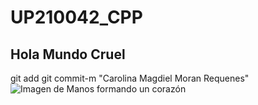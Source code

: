 # UP210042_CPP
## Hola Mundo Cruel
git add
git commit-m "Carolina Magdiel Moran Requenes"
![Imagen de Manos formando un corazón](https://scontent.fagu1-1.fna.fbcdn.net/v/t1.18169-9/16427230_757966497686475_2199017059822157899_n.jpg?_nc_cat=110&ccb=1-7&_nc_sid=19026a&_nc_ohc=m06e9DbNCD4AX_zZruc&tn=nWdFp2FATw-HzJ_s&_nc_ht=scontent.fagu1-1.fna&oh=00_AT_5nCyLbHcRPffk5aNtoDzxCmfjeM7gU4AN17y4prmbPQ&oe=6352EB34)

